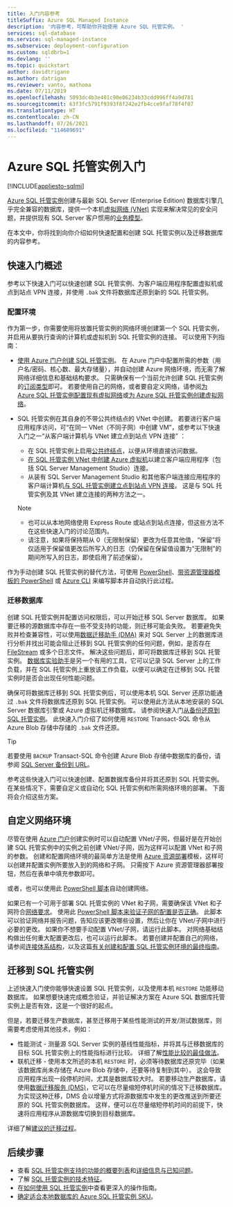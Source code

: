 ```yaml
---
title: 入门内容参考
titleSuffix: Azure SQL Managed Instance
description: '内容参考，可帮助你开始使用 Azure SQL 托管实例。 '
services: sql-database
ms.service: sql-managed-instance
ms.subservice: deployment-configuration
ms.custom: sqldbrb=1
ms.devlang: ''
ms.topic: quickstart
author: davidtrigano
ms.author: datrigan
ms.reviewer: vanto, mathoma
ms.date: 07/11/2019
ms.openlocfilehash: 5093dc4b3e401c90e06234b33cdd996ff4a9d781
ms.sourcegitcommit: 63f3fc5791f9393f8f242e2fb4cce9faf78f4f07
ms.translationtype: HT
ms.contentlocale: zh-CN
ms.lasthandoff: 07/26/2021
ms.locfileid: "114689691"
---
```

# <a name="getting-started-with-azure-sql-managed-instance"></a>Azure SQL 托管实例入门
[!INCLUDE[appliesto-sqlmi](../includes/appliesto-sqlmi.md)]

[Azure SQL 托管实例](sql-managed-instance-paas-overview.md)创建与最新 SQL Server (Enterprise Edition) 数据库引擎几乎完全兼容的数据库，提供一个本机[虚拟网络 (VNet)](../../virtual-network/virtual-networks-overview.md) 实现来解决常见的安全问题，并提供现有 SQL Server 客户惯用的[业务模型](https://azure.microsoft.com/pricing/details/sql-database/)。

在本文中，你将找到向你介绍如何快速配置和创建 SQL 托管实例以及迁移数据库的内容参考。

## <a name="quickstart-overview"></a>快速入门概述

参考以下快速入门可以快速创建 SQL 托管实例、为客户端应用程序配置虚拟机或点到站点 VPN 连接，并使用 `.bak` 文件将数据库还原到新的 SQL 托管实例。

### <a name="configure-environment"></a>配置环境

作为第一步，你需要使用将放置托管实例的网络环境创建第一个 SQL 托管实例，并启用从要执行查询的计算机或虚拟机到 SQL 托管实例的连接。 可以使用下列指南：

- [使用 Azure 门户创建 SQL 托管实例](instance-create-quickstart.md)。 在 Azure 门户中配置所需的参数（用户名/密码、核心数、最大存储量），并自动创建 Azure 网络环境，而无需了解网络详细信息和基础结构要求。 只需确保有一个当前允许创建 SQL 托管实例的[订阅类型](resource-limits.md#supported-subscription-types)即可。 若要使用自己的网络，或者要自定义网络，请参阅[为 Azure SQL 托管实例配置现有虚拟网络](vnet-existing-add-subnet.md)或[为 Azure SQL 托管实例创建虚拟网络](virtual-network-subnet-create-arm-template.md)。
- SQL 托管实例在其自身的不带公共终结点的 VNet 中创建。 若要进行客户端应用程序访问，可“在同一 VNet（不同子网）中创建 VM”，或参考以下快速入门之一“从客户端计算机与 VNet 建立点到站点 VPN 连接” ：
  - 在 SQL 托管实例上启用[公共终结点](public-endpoint-configure.md)，以便从环境直接访问数据。
  - [在 SQL 托管实例 VNet 中创建 Azure 虚拟机](connect-vm-instance-configure.md)以建立客户端应用程序（包括 SQL Server Management Studio）连接。
  - 从装有 SQL Server Management Studio 和其他客户端连接应用程序的客户端计算机[与 SQL 托管实例建立点到站点 VPN 连接](point-to-site-p2s-configure.md)。 这是与 SQL 托管实例及其 VNet 建立连接的两种方法之一。

  > [!NOTE]
  > - 也可以从本地网络使用 Express Route 或站点到站点连接，但这些方法不在这些快速入门的讨论范围内。
  > - 请注意，如果将保持期从 0（无限制保留）更改为任意其他值，“保留”将仅适用于保留值更改后所写入的日志（仍保留在保留值设置为“无限制”的期间所写入的日志，即使启用了前述保留）。

作为手动创建 SQL 托管实例的替代方法，可使用 [PowerShell](scripts/create-configure-managed-instance-powershell.md)、[带资源管理器模板的 PowerShell](./create-template-quickstart.md) 或 [Azure CLI](/cli/azure/sql/mi#az_sql_mi_create) 来编写脚本并自动执行此过程。

### <a name="migrate-your-databases"></a>迁移数据库

创建 SQL 托管实例并配置访问权限后，可以开始迁移 SQL Server 数据库。 如果要迁移的源数据库中存在一些不受支持的功能，则迁移可能会失败。 若要避免失败并检查兼容性，可以使用[数据迁移助手 (DMA)](https://www.microsoft.com/download/details.aspx?id=53595) 来对 SQL Server 上的数据库进行分析并找出可能会阻止迁移到 SQL 托管实例的任何问题，例如，是否存在 [FileStream](/sql/relational-databases/blob/filestream-sql-server) 或多个日志文件。 解决这些问题后，即可将数据库迁移到 SQL 托管实例。 [数据库实验助手](/sql/dea/database-experimentation-assistant-overview)是另一个有用的工具，它可以记录 SQL Server 上的工作负载，并在 SQL 托管实例上重放该工作负载，以便可以确定在迁移到 SQL 托管实例时是否会出现任何性能问题。

确保可将数据库迁移到 SQL 托管实例后，可以使用本机 SQL Server 还原功能通过 `.bak` 文件将数据库还原到 SQL 托管实例。 可以使用此方法从本地安装的 SQL Server 数据库引擎或 Azure 虚拟机迁移数据库。 请参阅快速入门[从备份还原到 SQL 托管实例](restore-sample-database-quickstart.md)。 此快速入门介绍了如何使用 `RESTORE` Transact-SQL 命令从 Azure Blob 存储中存储的 `.bak` 文件还原。

> [!TIP]
> 若要使用 `BACKUP` Transact-SQL 命令创建 Azure Blob 存储中数据库的备份，请参阅 [SQL Server 备份到 URL](/sql/relational-databases/backup-restore/sql-server-backup-to-url)。

参考这些快速入门可以快速创建、配置数据库备份并将其还原到 SQL 托管实例。 在某些情况下，需要自定义或自动化 SQL 托管实例和所需网络环境的部署。 下面将会介绍这些方案。

## <a name="customize-network-environment"></a>自定义网络环境

尽管在使用 [Azure 门户](instance-create-quickstart.md)创建实例时可以自动配置 VNet/子网，但最好是在开始创建 SQL 托管实例中的实例之前创建 VNet/子网，因为这样可以配置 VNet 和子网的参数。 创建和配置网络环境的最简单方法是使用 [Azure 资源部署](virtual-network-subnet-create-arm-template.md)模板，这样可以创建并配置实例所要放入到的网络和子网。 只需按下 Azure 资源管理器部署按钮，然后在表单中填充参数即可。

或者，也可以使用此 [PowerShell 脚本](https://www.powershellmagazine.com/2018/07/23/configuring-azure-environment-to-set-up-azure-sql-database-managed-instance-preview/)自动创建网络。

如果已有一个可用于部署 SQL 托管实例的 VNet 和子网，需要确保该 VNet 和子网符合[网络要求](connectivity-architecture-overview.md#network-requirements)。 使用此 [PowerShell 脚本来验证子网的配置是否正确](vnet-existing-add-subnet.md)。 此脚本可以验证网络并报告问题，告知应该更改哪些设置，然后让你在 VNet/子网中进行必要的更改。 如果你不想要手动配置 VNet/子网，请运行此脚本。 对网络基础结构做出任何重大配置更改后，也可以运行此脚本。 若要创建并配置自己的网络，请参阅[连接体系结构](connectivity-architecture-overview.md)，以及这篇[有关创建和配置 SQL 托管实例环境的最终指南](https://medium.com/azure-sqldb-managed-instance/the-ultimate-guide-for-creating-and-configuring-azure-sql-managed-instance-environment-91ff58c0be01)。

## <a name="migrate-to-a-sql-managed-instance"></a>迁移到 SQL 托管实例

上述快速入门使你能够快速设置 SQL 托管实例，以及使用本机 `RESTORE` 功能移动数据库。 如果想要快速完成概念验证，并验证解决方案在 Azure SQL 数据库托管实例上是否有效，这是一个很好的起点。

但是，若要迁移生产数据库，甚至迁移用于某些性能测试的开发/测试数据库，则需要考虑使用其他技术，例如：

- 性能测试 - 测量源 SQL Server 实例的基线性能指标，并将其与迁移数据库的目标 SQL 托管实例上的性能指标进行比较。 详细了解[性能比较的最佳做法](https://techcommunity.microsoft.com/t5/Azure-SQL-Database/The-best-practices-for-performance-comparison-between-Azure-SQL/ba-p/683210)。
- 联机迁移 - 使用本文所述的本机 `RESTORE` 时，必须等待数据库还原完毕（如果该数据库尚未存储在 Azure Blob 存储中，还要等待复制到其中）。 这会导致应用程序出现一段停机时间，尤其是数据库较大时。 若要移动生产数据库，请使用[数据迁移服务 (DMS)](../../dms/tutorial-sql-server-to-managed-instance.md?toc=%2fazure%2fsql-database%2ftoc.json)，它可以在尽量缩短停机时间的情况下迁移数据库。 为实现这种迁移，DMS 会以增量方式将源数据库中发生的更改推送到所要还原的 SQL 托管实例数据库。 这样，便可以在尽量缩短停机时间的前提下，快速将应用程序从源数据库切换到目标数据库。

详细了解[建议的迁移过程](../migration-guides/managed-instance/sql-server-to-managed-instance-guide.md)。

## <a name="next-steps"></a>后续步骤

- 查看 [SQL 托管实例支持的功能的概要列表](../database/features-comparison.md)和[详细信息与已知问题](transact-sql-tsql-differences-sql-server.md)。
- 了解 [SQL 托管实例的技术特征](resource-limits.md#service-tier-characteristics)。
- 在[如何使用 SQL 托管实例](how-to-content-reference-guide.md)中查看更深入的操作指南。
- [确定适合本地数据库的 Azure SQL 托管实例 SKU](/sql/dma/dma-sku-recommend-sql-db/)。